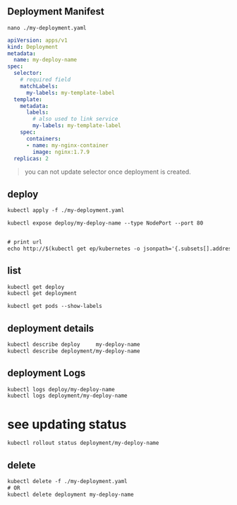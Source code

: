 ## Deployment Manifest
`nano ./my-deployment.yaml`
```yaml
apiVersion: apps/v1
kind: Deployment
metadata:
  name: my-deploy-name
spec:
  selector:
    # required field
    matchLabels:
      my-labels: my-template-label
  template:
    metadata:
      labels:
        # also used to link service
        my-labels: my-template-label
    spec:
      containers:
      - name: my-nginx-container
        image: nginx:1.7.9
  replicas: 2
```

> you can not update selector once deployment is created.


## deploy
```txt
kubectl apply -f ./my-deployment.yaml

kubectl expose deploy/my-deploy-name --type NodePort --port 80


# print url
echo http://$(kubectl get ep/kubernetes -o jsonpath='{.subsets[].addresses[].ip}'):$(kubectl get svc/my-deploy-name -o jsonpath='{.spec.ports[].nodePort}')
```


## list
```txt
kubectl get deploy
kubectl get deployment

kubectl get pods --show-labels
```


## deployment details
```txt
kubectl describe deploy     my-deploy-name
kubectl describe deployment/my-deploy-name
```


## deployment Logs
```txt
kubectl logs deploy/my-deploy-name
kubectl logs deployment/my-deploy-name
```


# see updating status
```txt
kubectl rollout status deployment/my-deploy-name
```


## delete
```txt
kubectl delete -f ./my-deployment.yaml
# OR
kubectl delete deployment my-deploy-name
```
